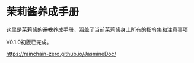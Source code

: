 # 茉莉酱养成手册

这里是茉莉酱的~~调教~~养成手册，涵盖了当前茉莉酱身上所有的指令集和注意事项

V0.1.0初版已完成。

https://rainchain-zero.github.io/JasmineDoc/